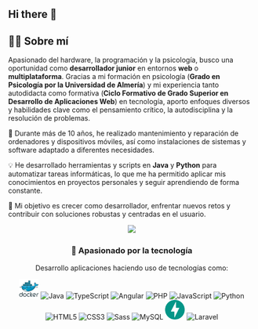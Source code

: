 ## Hi there 👋

## 👨‍💻 Sobre mí

Apasionado del hardware, la programación y la psicología, busco una oportunidad como **desarrollador junior** en entornos **web** o **multiplataforma**. Gracias a mi formación en psicología (**Grado en Psicología por la Universidad de Almería**) y mi experiencia tanto autodidacta como formativa (**Ciclo Formativo de Grado Superior en Desarrollo de Aplicaciones Web**) en tecnología, aporto enfoques diversos y habilidades clave como el pensamiento crítico, la autodisciplina y la resolución de problemas.

🔧 Durante más de 10 años, he realizado mantenimiento y reparación de ordenadores y dispositivos móviles, así como instalaciones de sistemas y software adaptado a diferentes necesidades.

💡 He desarrollado herramientas y scripts en **Java** y **Python** para automatizar tareas informáticas, lo que me ha permitido aplicar mis conocimientos en proyectos personales y seguir aprendiendo de forma constante.

🎯 Mi objetivo es crecer como desarrollador, enfrentar nuevos retos y contribuir con soluciones robustas y centradas en el usuario.


<p align="center">
  <img src="https://media.giphy.com/media/qgQUggAC3Pfv687qPC/giphy.gif" width="300" />
</p>

<h3 align="center">🚀 Apasionado por la tecnología</h3>

<p align="center">
  Desarrollo aplicaciones haciendo uso de tecnologías como:
</p>
<p align="center">
  <img src="https://raw.githubusercontent.com/devicons/devicon/master/icons/docker/docker-original-wordmark.svg" alt="Docker" width="40" height="40" />
  <img src="https://cdn.jsdelivr.net/gh/devicons/devicon/icons/java/java-original.svg" alt="Java" width="40" height="40"/>
  <img src="https://cdn.jsdelivr.net/gh/devicons/devicon/icons/typescript/typescript-original.svg" alt="TypeScript" width="40" height="40"/>
  <img src="https://cdn.jsdelivr.net/gh/devicons/devicon/icons/angularjs/angularjs-original.svg" alt="Angular" width="40" height="40"/>
  <img src="https://cdn.jsdelivr.net/gh/devicons/devicon/icons/php/php-original.svg" alt="PHP" width="40" height="40"/>
  <img src="https://cdn.jsdelivr.net/gh/devicons/devicon/icons/javascript/javascript-original.svg" alt="JavaScript" width="40" height="40"/>
  <img src="https://cdn.jsdelivr.net/gh/devicons/devicon/icons/python/python-original.svg" alt="Python" width="40" height="40"/>
  <img src="https://cdn.jsdelivr.net/gh/devicons/devicon/icons/html5/html5-original.svg" alt="HTML5" width="40" height="40"/>
  <img src="https://cdn.jsdelivr.net/gh/devicons/devicon/icons/css3/css3-original.svg" alt="CSS3" width="40" height="40"/>
  <img src="https://cdn.jsdelivr.net/gh/devicons/devicon/icons/sass/sass-original.svg" alt="Sass" width="40" height="40"/>
  <img src="https://cdn.jsdelivr.net/gh/devicons/devicon/icons/mysql/mysql-original.svg" alt="MySQL" width="40" height="40"/>
  <img src="https://raw.githubusercontent.com/devicons/devicon/master/icons/fastapi/fastapi-original.svg" alt="FastAPI" width="40" height="40"/>
  <img src="https://cdn.worldvectorlogo.com/logos/laravel-2.svg" alt="Laravel" width="40" height="40" />
</p>

